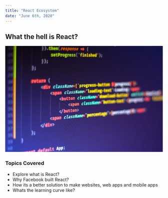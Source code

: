 ```yaml
---
title: "React Ecosystem"
date: "June 6th, 2020"
---
```


## What the hell is React?

![snippet of JSX code](./react.jpg)

### Topics Covered

- Explore what is React?
- Why Facebook built React?
- How its a better solution to make websites, web apps and mobile apps
- Whats the learning curve like?
